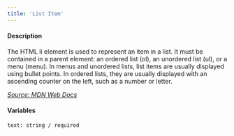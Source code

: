 ```yaml
---
title: 'List Item'
---
```

#### Description
The HTML li element is used to represent an item in a list. It must be contained in a parent element: an ordered list (ol), an unordered list (ul), or a menu (menu). In menus and unordered lists, list items are usually displayed using bullet points. In ordered lists, they are usually displayed with an ascending counter on the left, such as a number or letter.

*[Source: MDN Web Docs](https://developer.mozilla.org/en-US/docs/Web/HTML/Element/li)*

#### Variables
~~~
text: string / required
~~~

